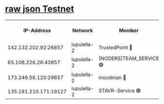 [raw json Testnet](https://rpc-check.jaclalt.stavr.tech/jaclalt/rpc-jaclalt-result.json)
=

<table><tr><th>IP-Address</th><th>Network</th><th>Moniker</th><th>Latest Block Height</th><th>Earliest Block Height</th><th>Catching Up</th><th>Tx Index</th><th>Voting Power</th><th>Scan Time</th></tr><tr><td>142.132.202.92:26857</td><td>lupulella-2</td><td>TrustedPoint 🔴</td><td>6589703</td><td>6282001</td><td>False</td><td>off</td><td>5</td><td>2024-02-09T15:49:54.344184710UTC</td></tr><tr><td>65.108.226.26:43657</td><td>lupulella-2</td><td>[NODERS]TEAM_SERVICE 🟢</td><td>6589703</td><td>6282001</td><td>False</td><td>on</td><td>0</td><td>2024-02-09T15:49:54.778757720UTC</td></tr><tr><td>173.249.56.120:29657</td><td>lupulella-2</td><td>moodman 🔴</td><td>6589703</td><td>6489703</td><td>False</td><td>off</td><td>940134</td><td>2024-02-09T15:49:54.038465002UTC</td></tr><tr><td>135.181.210.171:19127</td><td>lupulella-2</td><td>STAVR-Service 🟢</td><td>6589701</td><td>6587001</td><td>False</td><td>on</td><td>0</td><td>2024-02-09T15:49:45.309085553UTC</td></tr></table>
